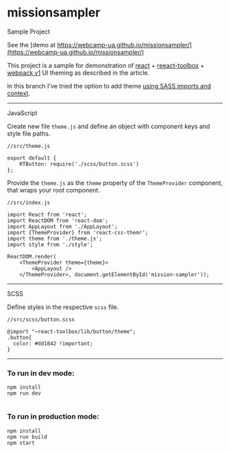 # missionsampler
Sample Project

See the [demo at https://webcamp-ua.github.io/missionsampler/](https://webcamp-ua.github.io/missionsampler/)

This project is a sample for demonstration of [react](https://facebook.github.io/react/) + [reeact-toolbox](http://react-toolbox.com/#/) + [webpack v1](https://webpack.github.io/) UI theming as described in the article.

In this branch I've tried the option to add theme [using SASS imports and context](https://github.com/react-toolbox/react-toolbox/tree/master#using-sass-imports-and-context).

---
JavaScript

Create new file `theme.js` and define an object with component keys and style file paths.
```
//src/theme.js

export default {
    RTButton: require('./scss/button.scss')
};
```
Provide the `theme.js` as the `theme` property of the `ThemeProvider` component, that wraps your root component.
```
//src/index.js

import React from 'react';
import ReactDOM from 'react-dom';
import AppLayout from './AppLayout';
import {ThemeProvider} from 'react-css-themr';
import theme from './theme.js';
import style from './style';

ReactDOM.render(
    <ThemeProvider theme={theme}>
        <AppLayout />
    </ThemeProvider>, document.getElementById('mission-sampler'));
```

---
SCSS

Define styles in the respective `scss` file.

```
//src/scss/button.scss

@import "~react-toolbox/lib/button/theme";
.button{
  color: #dd1842 !important;
}
```
---
### To run in dev mode:
 
``` 
npm install
npm run dev 
 
```
 
### To run in production mode:
 
``` 
npm install
npm run build
npm start

```

